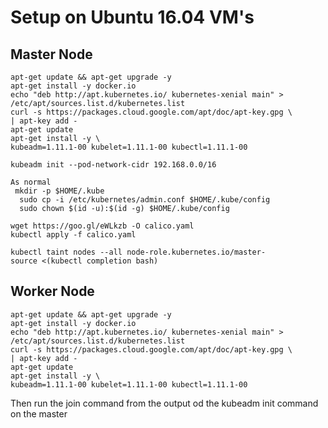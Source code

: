 # Setup on Ubuntu 16.04 VM's

## Master Node

```swapoff -a
apt-get update && apt-get upgrade -y
apt-get install -y docker.io
echo "deb http://apt.kubernetes.io/ kubernetes-xenial main" > /etc/apt/sources.list.d/kubernetes.list
curl -s https://packages.cloud.google.com/apt/doc/apt-key.gpg \
| apt-key add -
apt-get update
apt-get install -y \
kubeadm=1.11.1-00 kubelet=1.11.1-00 kubectl=1.11.1-00

kubeadm init --pod-network-cidr 192.168.0.0/16

As normal
 mkdir -p $HOME/.kube
  sudo cp -i /etc/kubernetes/admin.conf $HOME/.kube/config
  sudo chown $(id -u):$(id -g) $HOME/.kube/config

wget https://goo.gl/eWLkzb -O calico.yaml
kubectl apply -f calico.yaml

kubectl taint nodes --all node-role.kubernetes.io/master-
source <(kubectl completion bash)
```

## Worker Node

```swapoff -a
apt-get update && apt-get upgrade -y
apt-get install -y docker.io
echo "deb http://apt.kubernetes.io/ kubernetes-xenial main" > /etc/apt/sources.list.d/kubernetes.list
curl -s https://packages.cloud.google.com/apt/doc/apt-key.gpg \
| apt-key add -
apt-get update
apt-get install -y \
kubeadm=1.11.1-00 kubelet=1.11.1-00 kubectl=1.11.1-00
```

Then run the join command from the output od the kubeadm init command on the master